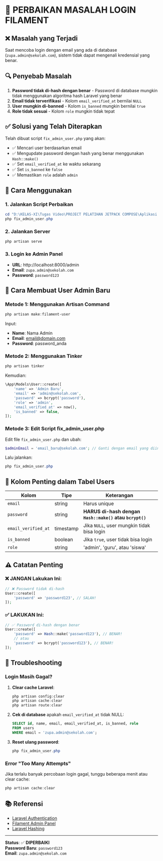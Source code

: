 # 🔐 PERBAIKAN MASALAH LOGIN FILAMENT

## ❌ Masalah yang Terjadi

Saat mencoba login dengan email yang ada di database (`zupa.admin@sekolah.com`), sistem tidak dapat mengenali kredensial yang benar.

## 🔍 Penyebab Masalah

1. **Password tidak di-hash dengan benar** - Password di database mungkin tidak menggunakan algoritma hash Laravel yang benar
2. **Email tidak terverifikasi** - Kolom `email_verified_at` bernilai `NULL`
3. **User mungkin di-banned** - Kolom `is_banned` mungkin bernilai `true`
4. **Role tidak sesuai** - Kolom `role` mungkin tidak tepat

## ✅ Solusi yang Telah Diterapkan

Telah dibuat script `fix_admin_user.php` yang akan:
- ✅ Mencari user berdasarkan email
- ✅ Mengupdate password dengan hash yang benar menggunakan `Hash::make()`
- ✅ Set `email_verified_at` ke waktu sekarang
- ✅ Set `is_banned` ke `false`
- ✅ Memastikan `role` adalah `admin`

## 🚀 Cara Menggunakan

### 1. Jalankan Script Perbaikan
```powershell
cd "D:\KELAS-XI\Tugas Video\PROJECT PELATIHAN JETPACK COMPOSE\Aplikasi Monitoring Kelas\AplikasiMonitoringKelasBe"
php fix_admin_user.php
```

### 2. Jalankan Server
```powershell
php artisan serve
```

### 3. Login ke Admin Panel
- **URL**: http://localhost:8000/admin
- **Email**: `zupa.admin@sekolah.com`
- **Password**: `password123`

## 🔧 Cara Membuat User Admin Baru

### Metode 1: Menggunakan Artisan Command
```powershell
php artisan make:filament-user
```

Input:
- **Name**: Nama Admin
- **Email**: email@domain.com
- **Password**: password_anda

### Metode 2: Menggunakan Tinker
```powershell
php artisan tinker
```

Kemudian:
```php
\App\Models\User::create([
    'name' => 'Admin Baru',
    'email' => 'admin@sekolah.com',
    'password' => bcrypt('password'),
    'role' => 'admin',
    'email_verified_at' => now(),
    'is_banned' => false,
]);
```

### Metode 3: Edit Script fix_admin_user.php
Edit file `fix_admin_user.php` dan ubah:
```php
$adminEmail = 'email_baru@sekolah.com'; // Ganti dengan email yang diinginkan
```

Lalu jalankan:
```powershell
php fix_admin_user.php
```

## 📝 Kolom Penting dalam Tabel Users

| Kolom | Tipe | Keterangan |
|-------|------|------------|
| `email` | string | Harus unique |
| `password` | string | **HARUS di-hash dengan `Hash::make()` atau `bcrypt()`** |
| `email_verified_at` | timestamp | Jika `NULL`, user mungkin tidak bisa login |
| `is_banned` | boolean | Jika `true`, user tidak bisa login |
| `role` | string | 'admin', 'guru', atau 'siswa' |

## ⚠️ Catatan Penting

### ❌ JANGAN Lakukan Ini:
```php
// ❌ Password tidak di-hash
User::create([
    'password' => 'password123', // SALAH!
]);
```

### ✅ LAKUKAN Ini:
```php
// ✅ Password di-hash dengan benar
User::create([
    'password' => Hash::make('password123'), // BENAR!
    // atau
    'password' => bcrypt('password123'), // BENAR!
]);
```

## 🐛 Troubleshooting

### Login Masih Gagal?
1. **Clear cache Laravel**:
   ```powershell
   php artisan config:clear
   php artisan cache:clear
   php artisan route:clear
   ```

2. **Cek di database** apakah `email_verified_at` tidak NULL:
   ```sql
   SELECT id, name, email, email_verified_at, is_banned, role 
   FROM users 
   WHERE email = 'zupa.admin@sekolah.com';
   ```

3. **Reset ulang password**:
   ```powershell
   php fix_admin_user.php
   ```

### Error "Too Many Attempts"
Jika terlalu banyak percobaan login gagal, tunggu beberapa menit atau clear cache:
```powershell
php artisan cache:clear
```

## 📚 Referensi

- [Laravel Authentication](https://laravel.com/docs/11.x/authentication)
- [Filament Admin Panel](https://filamentphp.com/docs/3.x/panels/installation)
- [Laravel Hashing](https://laravel.com/docs/11.x/hashing)

---

**Status**: ✅ **DIPERBAIKI**  
**Password Baru**: `password123`  
**Email**: `zupa.admin@sekolah.com`

